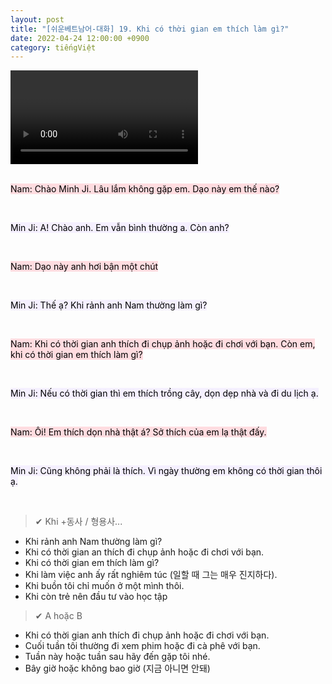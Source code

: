 ```yaml
---
layout: post
title: "[쉬운베트남어-대화] 19. Khi có thời gian em thích làm gì?"
date: 2022-04-24 12:00:00 +0900
category: tiếngViệt
---
```


<div class="video-container">
    <video id="player" class="video-js vjs-default-skin vjs-big-play-centered" data-json="/public/json/쉬운베트남어-대화19과.json"></video>
</div>

<br>

<mark style="background-color: #ffdce0">Nam: Chào Minh Ji. Lâu lắm không gặp em. Dạo này em thế nào?</mark>

<br>

<mark style="background-color: #f5f0ff">Min Ji: A! Chào anh. Em vẫn bình thường a. Còn anh?</mark>

<br>

<mark style="background-color: #ffdce0">Nam: Dạo này anh hơi bận một chút</mark>

<br>

<mark style="background-color: #f5f0ff">Min Ji: Thế ạ? Khi rảnh anh Nam thường làm gì?</mark>

<br>

<mark style="background-color: #ffdce0">Nam: Khi có thời gian anh thích đi chụp ảnh hoặc đi chơi với bạn. Còn em, khi có thời gian em thích làm gì?</mark>

<br>

<mark style="background-color: #f5f0ff">Min Ji: Nếu có thời gian thì em thích trồng cây, dọn dẹp nhà và đi du lịch ạ.</mark>

<br>

<mark style="background-color: #ffdce0">Nam: Ôi! Em thích dọn nhà thật á? Sở thích của em lạ thật đấy.</mark>

<br>

<mark style="background-color: #f5f0ff">Min Ji: Cũng không phải là thích. Vì ngày thường em không có thời gian thôi ạ.</mark>

<br>

> ✔ Khi +동사 / 형용사...
- Khi rảnh anh Nam thường làm gì?
- Khi có thời gian an thích đi chụp ảnh hoặc đi chơi với bạn.
- Khi có thời gian em thích làm gì?
- Khi làm việc anh ấy rất nghiêm túc (일할 때 그는 매우 진지하다).
- Khi buồn tôi chỉ muốn ở một mình thôi.
- Khi còn trẻ nên đầu tư vào học tập

> ✔ A hoặc B
- Khi có thời gian anh thích đi chụp ảnh hoặc đi chơi với bạn.
- Cuối tuần tôi thường đi xem phim hoặc đi cà phê với bạn.
- Tuần này hoặc tuần sau hãy đến gặp tôi nhé.
- Bây giờ hoặc không bao giờ (지금 아니면 안돼)
